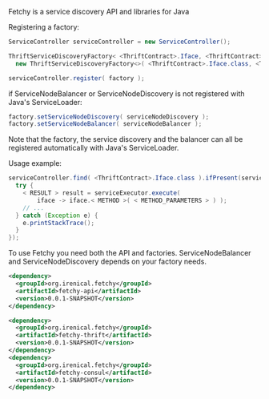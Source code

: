 
Fetchy is a service discovery API and libraries for Java


Registering a factory:
```java
ServiceController serviceController = new ServiceController();

ThriftServiceDiscoveryFactory< <ThriftContract>.Iface, <ThriftContract>.Client> factory =
  new ThriftServiceDiscoveryFactory<>( <ThriftContract>.Iface.class, <ThriftContract>.Client.class, "serviceId" );

serviceController.register( factory );
```

if ServiceNodeBalancer or ServiceNodeDiscovery is not registered with Java's ServiceLoader:

```java
factory.setServiceNodeDiscovery( serviceNodeDiscovery );
factory.setServiceNodeBalancer( serviceNodeBalancer );
```

Note that the factory, the service discovery and the balancer can all be registered automatically with Java's ServiceLoader.


Usage example:
```java
serviceController.find( <ThriftContract>.Iface.class ).ifPresent(serviceExecutor -> {
  try {
    < RESULT > result = serviceExecutor.execute(
        iface -> iface.< METHOD >( < METHOD_PARAMETERS > ) );
    // ...
  } catch (Exception e) {
    e.printStackTrace();
  }
});

```

To use Fetchy you need both the API and factories. ServiceNodeBalancer and ServiceNodeDiscovery depends on your factory needs.

```xml
<dependency>
  <groupId>org.irenical.fetchy</groupId>
  <artifactId>fetchy-api</artifactId>
  <version>0.0.1-SNAPSHOT</version>
</dependency>

<dependency>
  <groupId>org.irenical.fetchy</groupId>
  <artifactId>fetchy-thrift</artifactId>
  <version>0.0.1-SNAPSHOT</version>
</dependency>
<dependency>
  <groupId>org.irenical.fetchy</groupId>
  <artifactId>fetchy-consul</artifactId>
  <version>0.0.1-SNAPSHOT</version>
</dependency>
```
